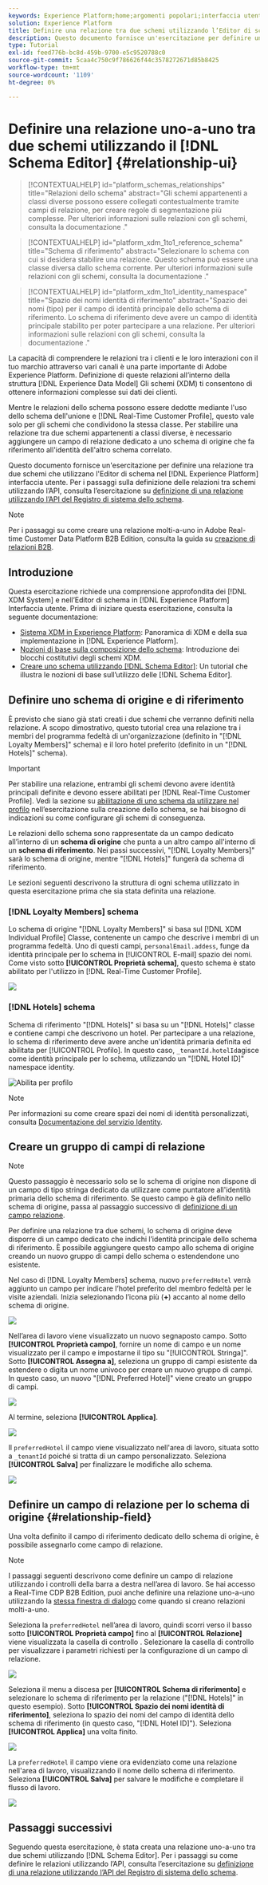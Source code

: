```yaml
---
keywords: Experience Platform;home;argomenti popolari;interfaccia utente;XDM;sistema XDM;modello dati esperienza;modello dati esperienza;modello dati esperienza;modello dati;modello dati;modello dati;editor schema;Editor schema;schema;schema;schemi;schemi;schemi;creare;relazione;relazione;riferimento;riferimento;
solution: Experience Platform
title: Definire una relazione tra due schemi utilizzando l’Editor di schema
description: Questo documento fornisce un'esercitazione per definire una relazione tra due schemi utilizzando l'Editor di schema nell'interfaccia utente di Experience Platform.
type: Tutorial
exl-id: feed776b-bc8d-459b-9700-e5c9520788c0
source-git-commit: 5caa4c750c9f786626f44c3578272671d85b8425
workflow-type: tm+mt
source-wordcount: '1109'
ht-degree: 0%

---
```


# Definire una relazione uno-a-uno tra due schemi utilizzando il [!DNL Schema Editor] {#relationship-ui}

>[!CONTEXTUALHELP]
>id="platform_schemas_relationships"
>title="Relazioni dello schema"
>abstract="Gli schemi appartenenti a classi diverse possono essere collegati contestualmente tramite campi di relazione, per creare regole di segmentazione più complesse. Per ulteriori informazioni sulle relazioni con gli schemi, consulta la documentazione ."

>[!CONTEXTUALHELP]
>id="platform_xdm_1to1_reference_schema"
>title="Schema di riferimento"
>abstract="Selezionare lo schema con cui si desidera stabilire una relazione. Questo schema può essere una classe diversa dallo schema corrente. Per ulteriori informazioni sulle relazioni con gli schemi, consulta la documentazione ."

>[!CONTEXTUALHELP]
>id="platform_xdm_1to1_identity_namespace"
>title="Spazio dei nomi identità di riferimento"
>abstract="Spazio dei nomi (tipo) per il campo di identità principale dello schema di riferimento. Lo schema di riferimento deve avere un campo di identità principale stabilito per poter partecipare a una relazione. Per ulteriori informazioni sulle relazioni con gli schemi, consulta la documentazione ."

La capacità di comprendere le relazioni tra i clienti e le loro interazioni con il tuo marchio attraverso vari canali è una parte importante di Adobe Experience Platform. Definizione di queste relazioni all’interno della struttura [!DNL Experience Data Model] Gli schemi (XDM) ti consentono di ottenere informazioni complesse sui dati dei clienti.

Mentre le relazioni dello schema possono essere dedotte mediante l&#39;uso dello schema dell&#39;unione e [!DNL Real-Time Customer Profile], questo vale solo per gli schemi che condividono la stessa classe. Per stabilire una relazione tra due schemi appartenenti a classi diverse, è necessario aggiungere un campo di relazione dedicato a uno schema di origine che fa riferimento all&#39;identità dell&#39;altro schema correlato.

Questo documento fornisce un&#39;esercitazione per definire una relazione tra due schemi che utilizzano l&#39;Editor di schema nel [!DNL Experience Platform] interfaccia utente. Per i passaggi sulla definizione delle relazioni tra schemi utilizzando l’API, consulta l’esercitazione su [definizione di una relazione utilizzando l’API del Registro di sistema dello schema](relationship-api.md).

>[!NOTE]
>
>Per i passaggi su come creare una relazione molti-a-uno in Adobe Real-time Customer Data Platform B2B Edition, consulta la guida su [creazione di relazioni B2B](./relationship-b2b.md).

## Introduzione

Questa esercitazione richiede una comprensione approfondita dei [!DNL XDM System] e nell’Editor di schema in [!DNL Experience Platform] Interfaccia utente. Prima di iniziare questa esercitazione, consulta la seguente documentazione:

* [Sistema XDM in Experience Platform](../home.md): Panoramica di XDM e della sua implementazione in [!DNL Experience Platform].
* [Nozioni di base sulla composizione dello schema](../schema/composition.md): Introduzione dei blocchi costitutivi degli schemi XDM.
* [Creare uno schema utilizzando [!DNL Schema Editor]](create-schema-ui.md): Un tutorial che illustra le nozioni di base sull’utilizzo delle [!DNL Schema Editor].

## Definire uno schema di origine e di riferimento

È previsto che siano già stati creati i due schemi che verranno definiti nella relazione. A scopo dimostrativo, questo tutorial crea una relazione tra i membri del programma fedeltà di un&#39;organizzazione (definito in &quot;[!DNL Loyalty Members]&quot; schema) e il loro hotel preferito (definito in un &quot;[!DNL Hotels]&quot; schema).

>[!IMPORTANT]
>
>Per stabilire una relazione, entrambi gli schemi devono avere identità principali definite e devono essere abilitati per [!DNL Real-Time Customer Profile]. Vedi la sezione su [abilitazione di uno schema da utilizzare nel profilo](./create-schema-ui.md#profile) nell’esercitazione sulla creazione dello schema, se hai bisogno di indicazioni su come configurare gli schemi di conseguenza.

Le relazioni dello schema sono rappresentate da un campo dedicato all’interno di un **schema di origine** che punta a un altro campo all&#39;interno di un **schema di riferimento**. Nei passi successivi, &quot;[!DNL Loyalty Members]&quot; sarà lo schema di origine, mentre &quot;[!DNL Hotels]&quot; fungerà da schema di riferimento.

Le sezioni seguenti descrivono la struttura di ogni schema utilizzato in questa esercitazione prima che sia stata definita una relazione.

### [!DNL Loyalty Members] schema

Lo schema di origine &quot;[!DNL Loyalty Members]&quot; si basa sul [!DNL XDM Individual Profile] Classe, contenente un campo che descrive i membri di un programma fedeltà. Uno di questi campi, `personalEmail.addess`, funge da identità principale per lo schema in [!UICONTROL E-mail] spazio dei nomi. Come visto sotto **[!UICONTROL Proprietà schema]**, questo schema è stato abilitato per l&#39;utilizzo in [!DNL Real-Time Customer Profile].

![](../images/tutorials/relationship/loyalty-members.png)

### [!DNL Hotels] schema

Schema di riferimento &quot;[!DNL Hotels]&quot; si basa su un &quot;[!DNL Hotels]&quot; classe e contiene campi che descrivono un hotel. Per partecipare a una relazione, lo schema di riferimento deve avere anche un&#39;identità primaria definita ed abilitata per [!UICONTROL Profilo]. In questo caso, `_tenantId.hotelId`agisce come identità principale per lo schema, utilizzando un &quot;[!DNL Hotel ID]&quot; namespace identity.

![Abilita per profilo](../images/tutorials/relationship/hotels.png)

>[!NOTE]
>
>Per informazioni su come creare spazi dei nomi di identità personalizzati, consulta [Documentazione del servizio Identity](../../identity-service/namespaces.md#manage-namespaces).

## Creare un gruppo di campi di relazione

>[!NOTE]
>
>Questo passaggio è necessario solo se lo schema di origine non dispone di un campo di tipo stringa dedicato da utilizzare come puntatore all&#39;identità primaria dello schema di riferimento. Se questo campo è già definito nello schema di origine, passa al passaggio successivo di [definizione di un campo relazione](#relationship-field).

Per definire una relazione tra due schemi, lo schema di origine deve disporre di un campo dedicato che indichi l’identità principale dello schema di riferimento. È possibile aggiungere questo campo allo schema di origine creando un nuovo gruppo di campi dello schema o estendendone uno esistente.

Nel caso di [!DNL Loyalty Members] schema, nuovo `preferredHotel` verrà aggiunto un campo per indicare l’hotel preferito del membro fedeltà per le visite aziendali. Inizia selezionando l’icona più (**+**) accanto al nome dello schema di origine.

![](../images/tutorials/relationship/loyalty-add-field.png)

Nell’area di lavoro viene visualizzato un nuovo segnaposto campo. Sotto **[!UICONTROL Proprietà campo]**, fornire un nome di campo e un nome visualizzato per il campo e impostarne il tipo su &quot;[!UICONTROL Stringa]&quot;. Sotto **[!UICONTROL Assegna a]**, seleziona un gruppo di campi esistente da estendere o digita un nome univoco per creare un nuovo gruppo di campi. In questo caso, un nuovo &quot;[!DNL Preferred Hotel]&quot; viene creato un gruppo di campi.

![](../images/tutorials/relationship/relationship-field-details.png)

Al termine, seleziona **[!UICONTROL Applica]**.

![](../images/tutorials/relationship/relationship-field-apply.png)

Il `preferredHotel` il campo viene visualizzato nell&#39;area di lavoro, situata sotto a `_tenantId` poiché si tratta di un campo personalizzato. Seleziona **[!UICONTROL Salva]** per finalizzare le modifiche allo schema.

![](../images/tutorials/relationship/relationship-field-save.png)

## Definire un campo di relazione per lo schema di origine {#relationship-field}

Una volta definito il campo di riferimento dedicato dello schema di origine, è possibile assegnarlo come campo di relazione.

>[!NOTE]
>
>I passaggi seguenti descrivono come definire un campo di relazione utilizzando i controlli della barra a destra nell’area di lavoro. Se hai accesso a Real-Time CDP B2B Edition, puoi anche definire una relazione uno-a-uno utilizzando la [stessa finestra di dialogo](./relationship-b2b.md#relationship-field) come quando si creano relazioni molti-a-uno.

Seleziona la `preferredHotel` nell’area di lavoro, quindi scorri verso il basso sotto **[!UICONTROL Proprietà campo]** fino al **[!UICONTROL Relazione]** viene visualizzata la casella di controllo . Selezionare la casella di controllo per visualizzare i parametri richiesti per la configurazione di un campo di relazione.

![](../images/tutorials/relationship/relationship-checkbox.png)

Seleziona il menu a discesa per **[!UICONTROL Schema di riferimento]** e selezionare lo schema di riferimento per la relazione (&quot;[!DNL Hotels]&quot; in questo esempio). Sotto **[!UICONTROL Spazio dei nomi identità di riferimento]**, seleziona lo spazio dei nomi del campo di identità dello schema di riferimento (in questo caso, &quot;[!DNL Hotel ID]&quot;). Seleziona **[!UICONTROL Applica]** una volta finito.

![](../images/tutorials/relationship/reference-schema-id-namespace.png)

La `preferredHotel` il campo viene ora evidenziato come una relazione nell&#39;area di lavoro, visualizzando il nome dello schema di riferimento. Seleziona **[!UICONTROL Salva]** per salvare le modifiche e completare il flusso di lavoro.

![](../images/tutorials/relationship/relationship-save.png)

## Passaggi successivi

Seguendo questa esercitazione, è stata creata una relazione uno-a-uno tra due schemi utilizzando [!DNL Schema Editor]. Per i passaggi su come definire le relazioni utilizzando l’API, consulta l’esercitazione su [definizione di una relazione utilizzando l’API del Registro di sistema dello schema](relationship-api.md).
